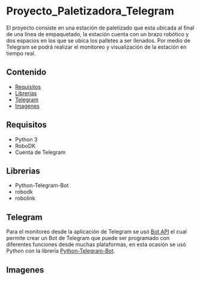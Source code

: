 # Proyecto_Paletizadora_Telegram
El proyecto consiste en una estación de paletizado que esta ubicada al final de una línea de empaquetado, la estación cuenta con un brazo robótico y dos espacios en los que se ubica los palletes a ser llenados. Por medio de Telegram se podrá realizar el monitoreo y visualización de la estación en tiempo real.
## Contenido
- [Requisitos](https://github.com/FajardoD/Proyecto_Paletizadora_Telegram/blob/main/README.md#requisitos)
- [Librerias](https://github.com/FajardoD/Proyecto_Paletizadora_Telegram/blob/main/README.md#librerias)
- [Telegram](https://github.com/FajardoD/Proyecto_Paletizadora_Telegram/blob/main/README.md#telegram)
- [Imagenes](https://github.com/FajardoD/Proyecto_Paletizadora_Telegram/blob/main/README.md#imagenes)
## Requisitos
- Python 3
- RoboDK
- Cuenta de Telegram
## Librerias
- Python-Telegram-Bot
- robodk
- robolink
## Telegram
Para el monitoreo desde la aplicación de Telegram se usó [Bot API](https://core.telegram.org/#bot-api) el cual permite crear un Bot de Telegram que puede ser programado con diferentes funciones desde muchas plataformas, en esta ocasión se usó Python con la librería [Python-Telegram-Bot](https://github.com/python-telegram-bot/python-telegram-bot).
## Imagenes
